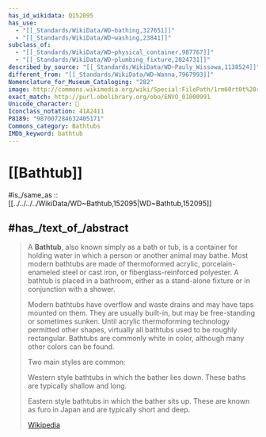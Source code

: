 ```yaml
---
has_id_wikidata: Q152095
has_use:
  - "[[_Standards/WikiData/WD~bathing,327651]]"
  - "[[_Standards/WikiData/WD~washing,23841]]"
subclass_of:
  - "[[_Standards/WikiData/WD~physical_container,987767]]"
  - "[[_Standards/WikiData/WD~plumbing_fixture,2024731]]"
described_by_source: "[[_Standards/WikiData/WD~Pauly_Wissowa,1138524]]"
different_from: "[[_Standards/WikiData/WD~Wanna,7967993]]"
Nomenclature_for_Museum_Cataloging: "282"
image: http://commons.wikimedia.org/wiki/Special:FilePath/1rm60rt0t%20rtbcwh.jpg
exact_match: http://purl.obolibrary.org/obo/ENVO_01000991
Unicode_character: 🛁
Iconclass_notation: 41A2411
P8189: "987007284632405171"
Commons_category: Bathtubs
IMDb_keyword: bathtub
---
```


# [[Bathtub]] 

#is_/same_as :: [[../../../../WikiData/WD~Bathtub,152095|WD~Bathtub,152095]] 

## #has_/text_of_/abstract 

> A **Bathtub**, also known simply as a bath or tub, is a container for holding water 
> in which a person or another animal may bathe. 
> Most modern bathtubs are made of thermoformed acrylic, 
> porcelain-enameled steel or cast iron, or fiberglass-reinforced polyester. 
> A bathtub is placed in a bathroom, either as a stand-alone fixture 
> or in conjunction with a shower.
>
> Modern bathtubs have overflow and waste drains and may have taps mounted on them.  They are usually built-in, but may be free-standing or sometimes sunken. Until acrylic thermoforming technology permitted other shapes, virtually all bathtubs used to be roughly rectangular. Bathtubs are commonly white in color, although many other colors can be found. 
>
> 
>
> Two main styles are common:
>
> 
>
> Western style bathtubs in which the bather lies down. These baths are typically shallow and long.
>
> Eastern style bathtubs in which the bather sits up. These are known as furo in Japan and are typically short and deep.
>
> [Wikipedia](https://en.wikipedia.org/wiki/Bathtub) 

